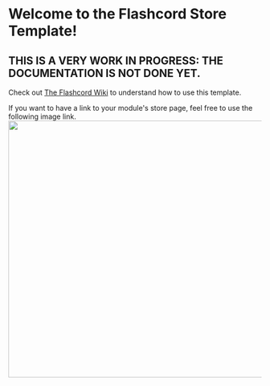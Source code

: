 # Welcome to the Flashcord Store Template!
## THIS IS A VERY WORK IN PROGRESS: THE DOCUMENTATION IS NOT DONE YET.

Check out [The Flashcord Wiki](https://github.com/SiriusBYT/Flashcord/wiki/The-Flashcord-Module-Template) to understand how to use this template.

If you want to have a link to your module's store page, feel free to use the following image link.
[<img src="https://sirio-network.com/flashcord/store/embed.png" width="512">](https://sirio-network.com/flashcord/store)
